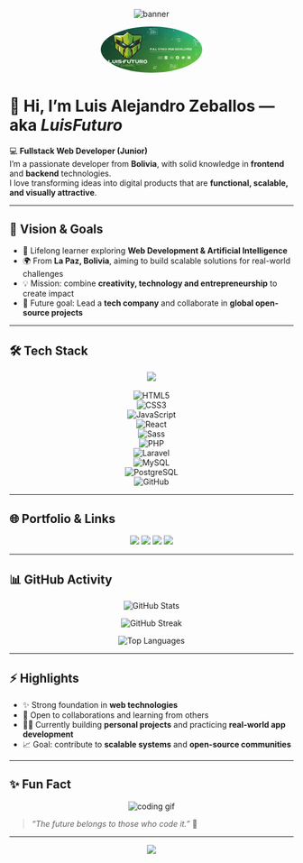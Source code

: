 <!-- Banner superior con animación -->
<p align="center">
  <img src="https://capsule-render.vercel.app/api?type=waving&color=0:00FF87,100:006633&height=200&section=header&text=Luis%20Futuro%20🚀&fontSize=45&fontColor=FFFFFF&animation=fadeIn&fontAlignY=40" alt="banner"/>
</p>

<!-- Logo personal -->
<p align="center">
  <img src="./background.JPG" alt="Luis Futuro Logo" width="180" style="border-radius:50%;"/>
</p>

# 👋 Hi, I’m Luis Alejandro Zeballos — aka *LuisFuturo*  

💻 **Fullstack Web Developer (Junior)**  
I’m a passionate developer from **Bolivia**, with solid knowledge in **frontend** and **backend** technologies.  
I love transforming ideas into digital products that are **functional, scalable, and visually attractive**.  

---

## 🌌 Vision & Goals  

- 🌱 Lifelong learner exploring **Web Development & Artificial Intelligence**  
- 🌍 From **La Paz, Bolivia**, aiming to build scalable solutions for real-world challenges  
- 💡 Mission: combine **creativity, technology and entrepreneurship** to create impact  
- 🔮 Future goal: Lead a **tech company** and collaborate in **global open-source projects**  

---

## 🛠️ Tech Stack  

<p align="center">
  <img src="https://skillicons.dev/icons?i=html,css,js,react,sass,php,laravel,mysql,postgresql,github&theme=dark" />
</p>

<div align="center">

![HTML5](https://img.shields.io/badge/HTML5-0D1117?style=for-the-badge&logo=html5&logoColor=E34F26)  
![CSS3](https://img.shields.io/badge/CSS3-0D1117?style=for-the-badge&logo=css3&logoColor=1572B6)  
![JavaScript](https://img.shields.io/badge/JavaScript-0D1117?style=for-the-badge&logo=javascript&logoColor=F7DF1E)  
![React](https://img.shields.io/badge/React-0D1117?style=for-the-badge&logo=react&logoColor=61DAFB)  
![Sass](https://img.shields.io/badge/Sass-0D1117?style=for-the-badge&logo=sass&logoColor=CC6699)  
![PHP](https://img.shields.io/badge/PHP-0D1117?style=for-the-badge&logo=php&logoColor=777BB4)  
![Laravel](https://img.shields.io/badge/Laravel-0D1117?style=for-the-badge&logo=laravel&logoColor=FF2D20)  
![MySQL](https://img.shields.io/badge/MySQL-0D1117?style=for-the-badge&logo=mysql&logoColor=4479A1)  
![PostgreSQL](https://img.shields.io/badge/PostgreSQL-0D1117?style=for-the-badge&logo=postgresql&logoColor=316192)  
![GitHub](https://img.shields.io/badge/GitHub-0D1117?style=for-the-badge&logo=github&logoColor=white)  

</div>

---

## 🌐 Portfolio & Links  

<p align="center">
  <a href="https://portfolio-luis-zeballos.netlify.app/"><img src="https://img.shields.io/badge/Portfolio-00FF87?style=for-the-badge&logo=netlify&logoColor=white" /></a>
  <a href="https://www.linkedin.com/in/luis-alejandro-zeballos-quiroz-324bab2b9"><img src="https://img.shields.io/badge/LinkedIn-0A66C2?style=for-the-badge&logo=linkedin&logoColor=white" /></a>
  <a href="https://instagram.com/zalexui"><img src="https://img.shields.io/badge/Instagram-DD2A7B?style=for-the-badge&logo=instagram&logoColor=white" /></a>
  <a href="https://wa.me/59171556955"><img src="https://img.shields.io/badge/WhatsApp-25D366?style=for-the-badge&logo=whatsapp&logoColor=white" /></a>
</p>

---

## 📊 GitHub Activity  

<p align="center">
  <img src="https://github-readme-stats.vercel.app/api?username=LuisFuturo&show_icons=true&theme=green_nur&hide_border=true&bg_color=0D1117&title_color=00FF87&icon_color=00FF87" alt="GitHub Stats" />
</p>

<p align="center">
  <img src="https://github-readme-streak-stats.herokuapp.com?user=LuisFuturo&theme=github-dark-green&hide_border=true&date_format=M%20j%5B%2C%20Y%5D&ring=00FF87&fire=00FF87&currStreakLabel=00FF87" alt="GitHub Streak" />
</p>

<p align="center">
  <img src="https://github-readme-stats.vercel.app/api/top-langs/?username=LuisFuturo&layout=compact&theme=green_nur&hide_border=true&bg_color=0D1117&title_color=00FF87" alt="Top Languages" />
</p>

---

## ⚡ Highlights  

- ✨ Strong foundation in **web technologies**  
- 🤝 Open to collaborations and learning from others  
- 🧑‍💻 Currently building **personal projects** and practicing **real-world app development**  
- 📈 Goal: contribute to **scalable systems** and **open-source communities**  

---

## ✨ Fun Fact  

<p align="center">
  <img src="https://media.giphy.com/media/coxQHKASG60HrHtvkt/giphy.gif" width="400" alt="coding gif"/>
</p>

> *“The future belongs to those who code it.”* 🚀  

---

<!-- Footer con efecto -->
<p align="center">
  <img src="https://capsule-render.vercel.app/api?type=waving&color=0:006633,100:00FF87&height=120&section=footer" />
</p>
